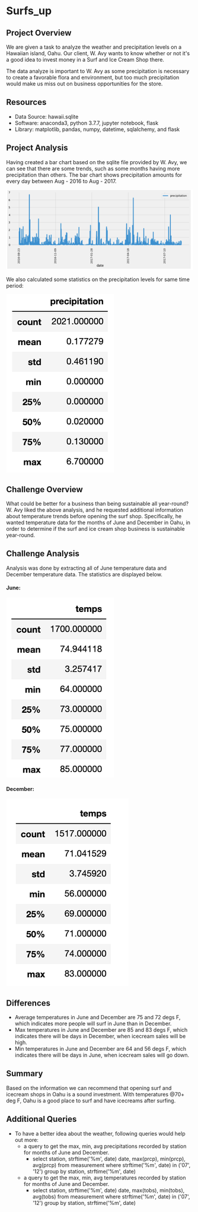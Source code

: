 # Surfs_up

## Project Overview

We are given a task to analyze the weather and precipitation levels on a Hawaiian island, Oahu. Our client, W. Avy wants to know whether or not it's a good idea to invest money in a Surf and Ice Cream Shop there.

The data analyze is important to W. Avy as some precipitation is necessary to create a favorable flora and environment, but too much precipitation would make us miss out on business opportunities for the store.

## Resources

- Data Source: hawaii.sqlite
- Software: anaconda3, python 3.7.7, jupyter notebook, flask
- Library: matplotlib, pandas, numpy, datetime, sqlalchemy, and flask

## Project Analysis

Having created a bar chart based on the sqlite file provided by W. Avy, we can see that there are some trends, such as some months having more precipitation than others.
The bar chart shows precipitation amounts for every day between Aug - 2016 to Aug - 2017.


![](Images/precipitation.png)

We also calculated some statistics on the precipitation levels for same time period:

![](Images/precipitation_stat.png)

## Challenge Overview

What could be better for a business than being sustainable all year-round? W. Avy liked the above analysis, and he requested additional information about temperature trends before opening the surf shop. Specifically, he wanted temperature data for the months of June and December in Oahu, in order to determine if the surf and ice cream shop business is sustainable year-round.

## Challenge Analysis

Analysis was done by extracting all of June temperature data and December temperature data. The statistics are displayed below.

#### June: 

![](Images/june_temps.png)


#### December:

![](Images/december_temps.png)


## Differences
- Average temperatures in June and December are 75 and 72 degs F, which indicates more people will surf in June than in December.
- Max temperatures in June and December are 85 and 83 degs F, which indicates there will be days in December, when icecream sales will be high.
- Min temperatures in June and December are 64 and 56 degs F, which indicates there will be days in June, when icecream sales will go down.

## Summary

Based on the information we can recommend that opening surf and icecream shops in Oahu is a sound investment. With temperatures @70+ deg F, Oahu is a good place to surf and have icecreams after surfing.

## Additional Queries

- To have a better idea about the weather, following queries would help out more:
  - a query to get the max, min, avg precipitations recorded by station for months of June and December.
    - select station, strftime('%m', date) date, max(prcp), min(prcp), avg(prcp) from measurement where strftime('%m', date) in ('07', '12') group by station, strftime('%m', date)
  - a query to get the max, min, avg temperatures recorded by station for months of June and December.
    - select station, strftime('%m', date) date, max(tobs), min(tobs), avg(tobs) from measurement where strftime('%m', date) in ('07', '12') group by station, strftime('%m', date)
